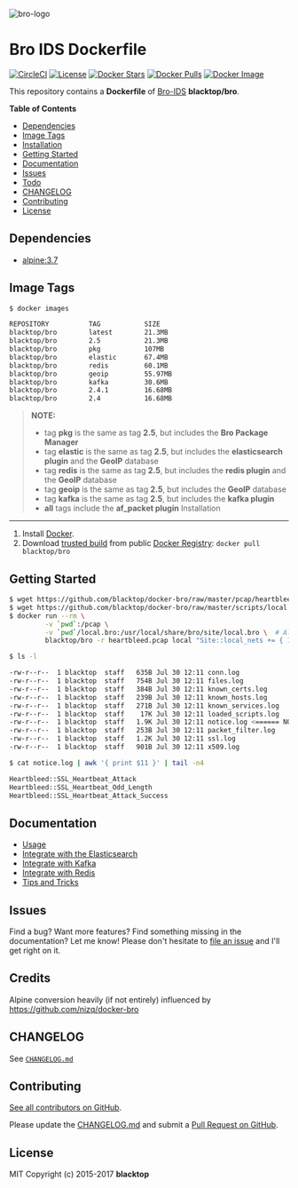 ![bro-logo](https://github.com/blacktop/docker-bro/raw/master/docs/imgs/logo.png)

Bro IDS Dockerfile
==================

[![CircleCI](https://circleci.com/gh/blacktop/docker-bro.png?style=shield)](https://circleci.com/gh/blacktop/docker-bro) [![License](http://img.shields.io/:license-mit-blue.svg)](http://doge.mit-license.org) [![Docker Stars](https://img.shields.io/docker/stars/blacktop/bro.svg)](https://hub.docker.com/r/blacktop/bro/) [![Docker Pulls](https://img.shields.io/docker/pulls/blacktop/bro.svg)](https://hub.docker.com/r/blacktop/bro/) [![Docker Image](https://img.shields.io/badge/docker%20image-21.3MB-blue.svg)](https://hub.docker.com/r/blacktop/bro/)

This repository contains a **Dockerfile** of [Bro-IDS](http://www.bro.org/index.html) **blacktop/bro**.

**Table of Contents**

-	[Dependencies](#dependencies)
-	[Image Tags](#image-tags)
-	[Installation](#installation)
-	[Getting Started](#getting-started)
-	[Documentation](#documentation)
-	[Issues](#issues)
-	[Todo](#todo)
-	[CHANGELOG](#changelog)
-	[Contributing](#contributing)
-	[License](#license)

Dependencies
------------

-	[alpine:3.7](https://hub.docker.com/_/alpine/)

Image Tags
----------

```bash
$ docker images

REPOSITORY          TAG           SIZE
blacktop/bro        latest        21.3MB
blacktop/bro        2.5           21.3MB
blacktop/bro        pkg           107MB
blacktop/bro        elastic       67.4MB
blacktop/bro        redis         60.1MB
blacktop/bro        geoip         55.97MB
blacktop/bro        kafka         30.6MB
blacktop/bro        2.4.1         16.68MB
blacktop/bro        2.4           16.68MB
```

> **NOTE:**
> - tag **pkg** is the same as tag **2.5**, but includes the **Bro Package Manager**
> - tag **elastic** is the same as tag **2.5**, but includes the **elasticsearch plugin** and the **GeoIP** database
> - tag **redis** is the same as tag **2.5**, but includes the **redis plugin** and the **GeoIP** database
> - tag **geoip** is the same as tag **2.5**, but includes the **GeoIP** database
> - tag **kafka** is the same as tag **2.5**, but includes the **kafka plugin**
> - **all** tags include the **af_packet plugin**
Installation
------------

1.	Install [Docker](https://docs.docker.com).
2.	Download [trusted build](https://hub.docker.com/r/blacktop/bro/) from public [Docker Registry](https://hub.docker.com): `docker pull blacktop/bro`

Getting Started
---------------

```bash
$ wget https://github.com/blacktop/docker-bro/raw/master/pcap/heartbleed.pcap
$ wget https://github.com/blacktop/docker-bro/raw/master/scripts/local.bro
$ docker run --rm \
         -v `pwd`:/pcap \
         -v `pwd`/local.bro:/usr/local/share/bro/site/local.bro \  # All default modules loaded
         blacktop/bro -r heartbleed.pcap local "Site::local_nets += { 192.168.11.0/24 }"
```

```bash
$ ls -l

-rw-r--r--  1 blacktop  staff   635B Jul 30 12:11 conn.log
-rw-r--r--  1 blacktop  staff   754B Jul 30 12:11 files.log
-rw-r--r--  1 blacktop  staff   384B Jul 30 12:11 known_certs.log
-rw-r--r--  1 blacktop  staff   239B Jul 30 12:11 known_hosts.log
-rw-r--r--  1 blacktop  staff   271B Jul 30 12:11 known_services.log
-rw-r--r--  1 blacktop  staff    17K Jul 30 12:11 loaded_scripts.log
-rw-r--r--  1 blacktop  staff   1.9K Jul 30 12:11 notice.log <====== NOTICE
-rw-r--r--  1 blacktop  staff   253B Jul 30 12:11 packet_filter.log
-rw-r--r--  1 blacktop  staff   1.2K Jul 30 12:11 ssl.log
-rw-r--r--  1 blacktop  staff   901B Jul 30 12:11 x509.log
```

```bash
$ cat notice.log | awk '{ print $11 }' | tail -n4

Heartbleed::SSL_Heartbeat_Attack
Heartbleed::SSL_Heartbeat_Odd_Length
Heartbleed::SSL_Heartbeat_Attack_Success
```

Documentation
-------------

-	[Usage](https://github.com/blacktop/docker-bro/blob/master/docs/usage.md)
-	[Integrate with the Elasticsearch](https://github.com/blacktop/docker-bro/blob/master/docs/elastic.md)
-	[Integrate with Kafka](https://github.com/blacktop/docker-bro/blob/master/docs/kafka.md)
-	[Integrate with Redis](https://github.com/blacktop/docker-bro/blob/master/docs/redis.md)
-	[Tips and Tricks](https://github.com/blacktop/docker-bro/blob/master/docs/tips-and-tricks.md)

Issues
------

Find a bug? Want more features? Find something missing in the documentation? Let me know! Please don't hesitate to [file an issue](https://github.com/blacktop/docker-bro/issues/new) and I'll get right on it.

Credits
-------

Alpine conversion heavily (if not entirely) influenced by https://github.com/nizq/docker-bro

CHANGELOG
---------

See [`CHANGELOG.md`](https://github.com/blacktop/docker-bro/blob/master/CHANGELOG.md)

Contributing
------------

[See all contributors on GitHub](https://github.com/blacktop/docker-bro/graphs/contributors).

Please update the [CHANGELOG.md](https://github.com/blacktop/docker-bro/blob/master/CHANGELOG.md) and submit a [Pull Request on GitHub](https://help.github.com/articles/using-pull-requests/).

License
-------

MIT Copyright (c) 2015-2017 **blacktop**
